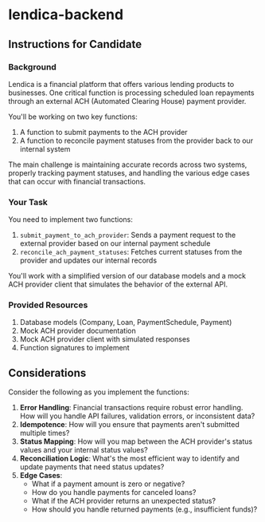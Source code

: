 # lendica-backend
## Instructions for Candidate

### Background

Lendica is a financial platform that offers various lending products to businesses. One critical function is processing scheduled loan repayments through an external ACH (Automated Clearing House) payment provider.

You'll be working on two key functions:

1. A function to submit payments to the ACH provider
2. A function to reconcile payment statuses from the provider back to our internal system

The main challenge is maintaining accurate records across two systems, properly tracking payment statuses, and handling the various edge cases that can occur with financial transactions.

### Your Task

You need to implement two functions:

1. `submit_payment_to_ach_provider`: Sends a payment request to the external provider based on our internal payment schedule
2. `reconcile_ach_payment_statuses`: Fetches current statuses from the provider and updates our internal records

You'll work with a simplified version of our database models and a mock ACH provider client that simulates the behavior of the external API.

### Provided Resources

1. Database models (Company, Loan, PaymentSchedule, Payment)
2. Mock ACH provider documentation
3. Mock ACH provider client with simulated responses
4. Function signatures to implement


## Considerations

Consider the following as you implement the functions:

1. **Error Handling**: Financial transactions require robust error handling. How will you handle API failures, validation errors, or inconsistent data?
2. **Idempotence**: How will you ensure that payments aren't submitted multiple times?
3. **Status Mapping**: How will you map between the ACH provider's status values and your internal status values?
4. **Reconciliation Logic**: What's the most efficient way to identify and update payments that need status updates?
5. **Edge Cases**:
    - What if a payment amount is zero or negative?
    - How do you handle payments for canceled loans?
    - What if the ACH provider returns an unexpected status?
    - How should you handle returned payments (e.g., insufficient funds)?
